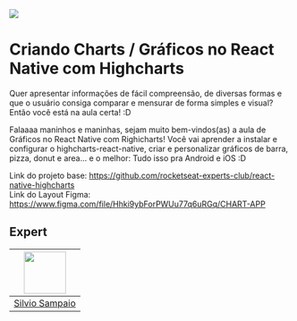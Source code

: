 <img src="https://storage.googleapis.com/golden-wind/experts-club/capa-github.svg" />

# Criando Charts / Gráficos no React Native com Highcharts

Quer apresentar informações de fácil compreensão, de diversas formas e que o usuário consiga comparar e mensurar de forma simples e visual? Então você está na aula certa! :D 

Falaaaa maninhos e maninhas, sejam muito bem-vindos(as) a aula de Gráficos no React Native com Righicharts! Você vai aprender a instalar e configurar o highcharts-react-native, criar e personalizar gráficos de barra, pizza, donut e area… e o melhor: Tudo isso pra Android e iOS :D 

Link do projeto base: https://github.com/rocketseat-experts-club/react-native-highcharts<br />
Link do Layout Figma: https://www.figma.com/file/Hhki9ybForPWUu77q6uRGq/CHART-APP

## Expert

| [<img src="https://instagram.fpoa12-1.fna.fbcdn.net/v/t51.2885-19/s150x150/133949477_242047143953428_7798495392184940408_n.jpg?tp=1&_nc_ht=instagram.fpoa12-1.fna.fbcdn.net&_nc_ohc=Hc01545VGK0AX9wtEg_&oh=4f66a2d6b87ffa25635be3e83529675a&oe=607A88CD" width="75px;"/>](https://www.instagram.com/silvioluissampaio/) |
| :-: |
|[Silvio Sampaio](https://www.instagram.com/silvioluissampaio/)|
